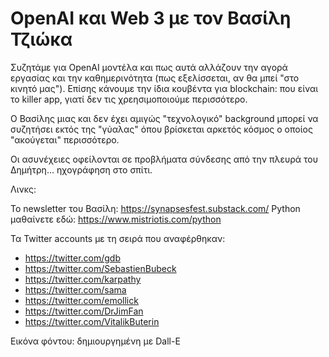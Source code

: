# OpenAI και Web 3 με τον Βασίλη Τζιώκα

Συζητάμε για OpenAI μοντέλα και πως αυτά αλλάζουν την αγορά εργασίας και την καθημερινότητα (πως εξελίσσεται, αν θα μπεί "στο κινητό μας"). Επίσης κάνουμε την ίδια κουβέντα για blockchain: που είναι το killer app, γιατί δεν τις χρεησιμοποιούμε περισσότερο.

Ο Βασίλης μιας και δεν έχει αμιγώς "τεχνολογικό" background μπορεί να συζητήσει εκτός της "γύαλας" όπου βρίσκεται αρκετός κόσμος ο οποίος "ακούγεται" περισσότερο.

Οι ασυνέχειες οφείλονται σε προβλήματα σύνδεσης από την πλευρά του Δημήτρη... ηχογράφηση στο σπίτι.

Λινκς:

Το newsletter του Βασίλη: https://synapsesfest.substack.com/
Python μαθαίνετε εδώ: https://www.mistriotis.com/python

Τα Twitter accounts με τη σειρά που αναφέρθηκαν:

- https://twitter.com/gdb
- https://twitter.com/SebastienBubeck
- https://twitter.com/karpathy
- https://twitter.com/sama
- https://twitter.com/emollick
- https://twitter.com/DrJimFan
- https://twitter.com/VitalikButerin 


Εικόνα φόντου: δημιουργημένη με Dall-E

